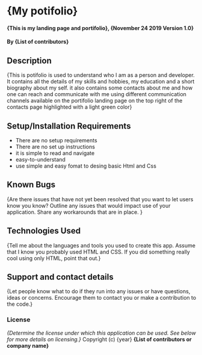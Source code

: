# {My potifolio}
#### {This is my landing page and portifolio}, {November 24 2019 Version 1.0}
#### By **{List of contributors}**
## Description
{This is potifolio is used to understand who I am as a person and developer. It contains all the details of my skills and hobbies, my education and a short biography about my self. it also contains some contacts about me and how one can reach and communicate with me using different communication channels available on the portifolio landing page on the top right of the contacts page highlighted with a light green color}
## Setup/Installation Requirements
* There are no setup requirements
* There are no set up instructions
* it is simple to read and navigate
* easy-to-understand
* use simple and easy fomat to desing basic Html and Css
## Known Bugs
{Are there issues that have not yet been resolved that you want to let users know you know? Outline any issues that would impact use of your application. Share any workarounds that are in place. }
## Technologies Used
{Tell me about the languages and tools you used to create this app. Assume that I know you probably used HTML and CSS. If you did something really cool using only HTML, point that out.}
## Support and contact details
{Let people know what to do if they run into any issues or have questions, ideas or concerns.  Encourage them to contact you or make a contribution to the code.}
### License
*{Determine the license under which this application can be used.  See below for more details on licensing.}*
Copyright (c) {year} **{List of contributors or company name}**